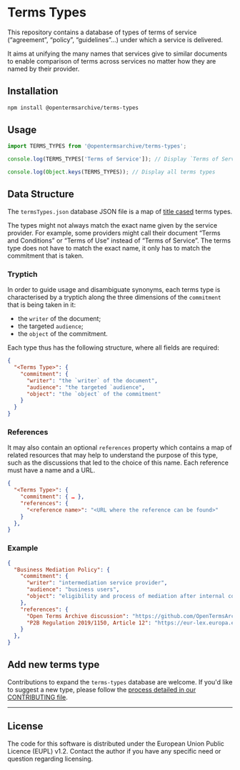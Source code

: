 # Terms Types

This repository contains a database of types of terms of service (“agreement”, “policy”, “guidelines”…) under which a service is delivered.

It aims at unifying the many names that services give to similar documents to enable comparison of terms across services no matter how they are named by their provider.

## Installation

```bash
npm install @opentermsarchive/terms-types
```

## Usage

```js
import TERMS_TYPES from '@opentermsarchive/terms-types';

console.log(TERMS_TYPES['Terms of Service']); // Display `Terms of Service` details

console.log(Object.keys(TERMS_TYPES)); // Display all terms types
```

## Data Structure

The `termsTypes.json` database JSON file is a map of [title cased](https://en.wikipedia.org/wiki/Title_case) terms types.

The types might not always match the exact name given by the service provider. For example, some providers might call their document “Terms and Conditions” or “Terms of Use” instead of “Terms of Service”. The terms type does not have to match the exact name, it only has to match the commitment that is taken.

### Tryptich

In order to guide usage and disambiguate synonyms, each terms type is characterised by a tryptich along the three dimensions of the `commitment` that is being taken in it:

- the `writer` of the document;
- the targeted `audience`;
- the `object` of the commitment.

Each type thus has the following structure, where all fields are required:

```json
{
  "<Terms Type>": {
    "commitment": {
      "writer": "the `writer` of the document",
      "audience": "the targeted `audience",
      "object": "the `object` of the commitment"
    }
  }
}
````

### References

It may also contain an optional `references` property which contains a map of related resources that may help to understand the purpose of this type, such as the discussions that led to the choice of this name. Each reference must have a name and a URL.

```json
{
  "<Terms Type>": {
    "commitment": { … },
    "references": {
      "<reference name>": "<URL where the reference can be found>"
    }
  },
}
````

### Example

```json
{
  "Business Mediation Policy": {
    "commitment": {
      "writer": "intermediation service provider",
      "audience": "business users",
      "object": "eligibility and process of mediation after internal complaints handling failed"
    },
    "references": {
      "Open Terms Archive discussion": "https://github.com/OpenTermsArchive/engine/discussions/933",
      "P2B Regulation 2019/1150, Article 12": "https://eur-lex.europa.eu/eli/reg/2019/1150/oj#d1e1148-57-1"
    }
  },
}
```

## Add new terms type

Contributions to expand the `terms-types` database are welcome. If you'd like to suggest a new type, please follow the [process detailed in our CONTRIBUTING file](CONTRIBUTING.md).

---

## License

The code for this software is distributed under the European Union Public Licence (EUPL) v1.2.
Contact the author if you have any specific need or question regarding licensing.
